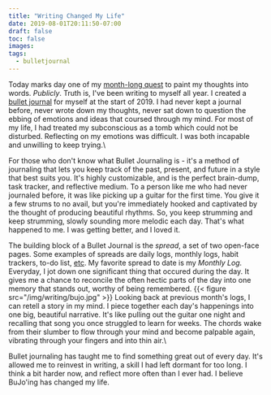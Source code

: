 ```yaml
---
title: "Writing Changed My Life"
date: 2019-08-01T20:11:50-07:00
draft: false
toc: false
images:
tags: 
  - bulletjournal
---
```


Today marks day one of my [month-long quest](/posts/thirty-footsteps/) to paint my thoughts into words. _Publicly_.
Truth is, I've been writing to myself all year. I created a [bullet journal](https://bulletjournal.com/)
for myself at the start of 2019. I had never kept a journal before, never wrote down my thoughts, never sat down
to question the ebbing of emotions and ideas that coursed through my mind. For most of my life, I had treated my
subconscious as a tomb which could not be disturbed. Reflecting on my emotions was difficult. I was both incapable and
unwilling to keep trying.\

For those who don't know what Bullet Journaling is - it's a method of journaling that lets you keep track of the past,
present, and future in a style that best suits you. It's highly customizable, and is the perfect brain-dump, task tracker,
and reflective medium. To a person like me who had never journaled before, it was like picking up a guitar for the
first time. You give it a few strums to no avail, but you're immediately hooked and captivated by the thought of 
producing beautiful rhythms. So, you keep strumming and keep strumming, slowly sounding more melodic each day. That's what
happened to me. I was getting better, and I loved it.

The building block of a Bullet Journal is the _spread_, a set of two open-face pages. Some examples of spreads are
daily logs, monthly logs, habit trackers, to-do list, [etc](https://www.bulletjournaladdict.com/spreads/14-bullet-journal-ideas/).
My favorite spread to date is my _Monthly Log._ Everyday, I jot down one significant thing that occured during the day. It gives me
a chance to reconcile the often hectic parts of the day into one memory that stands out, worthy of being remembered.
{{< figure src="/img/writing/bujo.jpg" >}}
Looking back at previous month's logs, I can retell a story in my mind.
I piece together each day's happenings into one big, beautiful narrative.
It's like pulling out the guitar one night and recalling that song you once struggled to learn for weeks. The chords wake
from their slumber to flow through your mind and become palpable again, vibrating through your fingers and into thin air.\

Bullet journaling has taught me to find something great out of every day. It's allowed me to reinvest in writing,
a skill I had left dormant for too long. I think a bit harder now, and reflect more often than I ever had. I believe BuJo'ing has changed my life.
